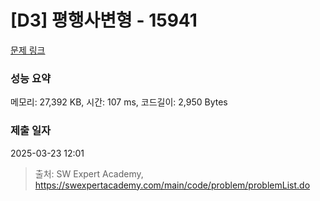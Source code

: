 # [D3] 평행사변형 - 15941 

[문제 링크](https://swexpertacademy.com/main/code/problem/problemDetail.do?contestProbId=AYVgOZEKOpcDFAQK) 

### 성능 요약

메모리: 27,392 KB, 시간: 107 ms, 코드길이: 2,950 Bytes

### 제출 일자

2025-03-23 12:01



> 출처: SW Expert Academy, https://swexpertacademy.com/main/code/problem/problemList.do